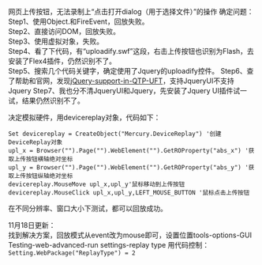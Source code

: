 网页上传按钮，无法录制上“点击打开dialog（用于选择文件）”的操作
确定问题：
Step1、使用Object.和FireEvent，回放失败。  
Step2、直接访问DOM，回放失败。  
Step3、使用虚拟对象，失败。  
Step4、看了下代码，有“uploadify.swf”这段，右击上传按钮也识别为Flash，去安装了Flex4插件，仍然识别不了。  
Step5、搜索几个代码关键字，确定使用了Jquery的uploadify控件。
Step6、查了帮助和官网，发现[jQuery-support-in-QTP-UFT](http://h30499.www3.hp.com/t5/Functional-Testing-QTP-Support/jQuery-support-in-QTP-UFT/ta-p/5932755)，支持JqueryUI不支持Jquery
Step7、我也分不清JqueryUI和Jquery，先安装了Jquery UI插件试一试，结果仍然识别不了。

决定模拟硬件，用devicereplay对象，代码如下：
```
Set devicereplay = CreateObject("Mercury.DeviceReplay") '创建DeviceReplay对象  
upl_x = Browser("").Page("").WebElement("").GetROProperty("abs_x") '获取上传按钮横轴绝对坐标  
upl_y = Browser("").Page("").WebElement("").GetROProperty("abs_y") '获取上传按钮纵轴绝对坐标  
devicereplay.MouseMove upl_x,upl_y'鼠标移动到上传按钮  
devicereplay.MouseClick upl_x,upl_y,LEFT_MOUSE_BUTTON '鼠标点击上传按钮  
```
在不同分辨率、窗口大小下测试，都可以回放成功。

11月18日更新：  
找到解决方案，回放模式从event改为mouse即可，设置位置tools-options-GUI Testing-web-advanced-run settings-replay type
用代码控制：  
`Setting.WebPackage("ReplayType") = 2`
